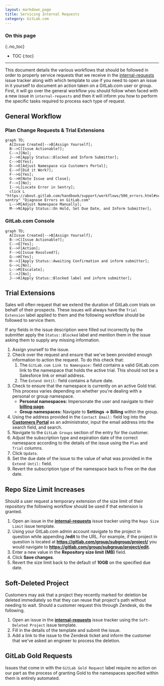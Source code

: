 ```yaml
---
layout: markdown_page
title: Servicing Internal Requests
category: GitLab.com
---
```


### On this page
{:.no_toc}

- TOC
{:toc}

----

This document details the various workflows that should be followed in order to properly service requests that we receive in the [internal-requests](https://gitlab.com/gitlab-com/support/internal-requests/issues) issue tracker along with which template to use if you need to open an issue in it yourself to document an action taken on a GitLab.com user or group. First, it will go over the general workflow you should follow when faced with a new issue in `internal-requests` and then it will inform you how to perform the specific tasks required to process each type of request.

## General Workflow

### Plan Change Requests & Trial Extensions

```mermaid
graph TD;
  A[Issue Created]-->B[Assign Yourself];
  B-->C[Issue Actionable?];
  C-->J[No];
  J-->K[Apply Status::Blocked and Inform Submitter];
  C-->D[Yes];
  D-->E[Adjust Namespace via Customers Portal];
  E-->F[Did it Work?];
  F-->G[Yes];
  G-->H[Note Issue and Close];
  F-->I[No];
  I-->L[Locate Error in Sentry];
  click L "https://about.gitlab.com/handbook/support/workflows/500_errors.html#searching-sentry" "Diagnose Errors on GitLab.com"
  L-->M[Adjust Namespace Manually];
  M-->N[Apply Status::On Hold, Set Due Date, and Inform Submitter];
```

### GitLab.com Console

```mermaid
graph TD;
  A[Issue Created]-->B[Assign Yourself];
  B-->C[Issue Actionable?];
  C-->E[Yes];
  E-->F[Action];
  F-->G[Issue Resolved?];
  G-->H[Yes];
  H-->I[Apply Status::Awaiting Confirmation and inform submitter];
  G-->L[No];
  L-->M[Escalate];
  C-->J[No];
  J-->K[Apply Status::Blocked label and inform submitter];
```

## Trial Extensions

Sales will often request that we extend the duration of GitLab.com trials on behalf of their prospects. These issues will always have the `Trial Extension` label applied to them and the following workflow should be followed to service them.

If any fields in the issue description were filled out incorrectly by the submitter apply the `Status::Blocked` label and mention them in the issue asking them to supply any missing information.

1. Assign yourself to the issue.
1. Check over the request and ensure that we've been provided enough information to action the request. To do this check that:
   1. The `GitLab.com Link to Namespace:` field contains a valid GitLab.com link to the namespace that holds the active trial. This should not be a Salesforce link or email address.
   1. The `Extend Until:` field contains a future date.
1. Check to ensure that the namespace is currently on an active Gold trial. This process varies depending on whether you're dealing with a personal or group namespace.
    - **Personal namespaces:** Impersonate the user and navigate to their **[billing page](https://gitlab.com/profile/billings)**.
    - **Group namespaces:** Navigate to **Settings -> Billing** within the group.
1. Using the address provided in the `Contact Email:` field log into the **[Customers Portal](https://customers.gitlab.com/admin/)** as an administrator, input the email address into the search field, and search.
1. Navigate to the `GitLab Groups` section of the entry for the customer.
1. Adjust the subscription type and expiration date of the correct namespace according to the details of the issue using the `Plan` and `Trial` columns.
1. Click `Update`.
1. Set the due date of the issue to the value of what was provided in the `Extend Until:` field.
1. Revert the subscription type of the namespace back to Free on the due date.

## Repo Size Limit Increases

Should a user request a temporary extension of the size limit of their repository the following workflow should be used if that extension is granted.

1. Open an issue in the **[internal-requests](https://gitlab.com/gitlab-com/support/internal-requests/issues)** issue tracker using the `Repo Size Limit` issue template.
1. Using your GitLab.com admin account navigate to the project in question while appending **/edit** to the URL. For example, if the project in question is located at **https://gitlab.com/group/subgroup/project/** you would navigate to **https://gitlab.com/group/subgroup/project/edit**.
1. Enter a new value in the **Repository size limit (MB)** field.
1. Click **Save changes**.
1. Revert the size limit back to the default of **10GB** on the specified due date.

## Soft-Deleted Project

Customers may ask that a project they recently marked for deletion be deleted immediately so that they can reuse that project's path without needing to wait. Should a customer request this through Zendesk, do the following.

1. Open an issue in the **[internal-requests](https://gitlab.com/gitlab-com/support/internal-requests/issues)** issue tracker using the `Soft-Deleted Project` issue template.
1. Fill in the details of the template and submit the issue.
1. Add a link to the issue to the Zendesk ticket and inform the customer that we've asked an engineer to process the deletion.

## GitLab Gold Requests

Issues that come in with the `GitLab Gold Request` label require no action on our part as the process of granting Gold to the namespaces specified within them is entirely automated.
